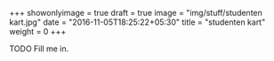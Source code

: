 +++
showonlyimage = true
draft = true
image = "img/stuff/studenten kart.jpg"
date = "2016-11-05T18:25:22+05:30"
title = "studenten kart"
weight = 0
+++

TODO Fill me in.

